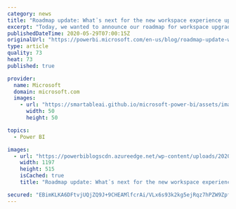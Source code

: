 ```yaml
---
category: news
title: "Roadmap update: What᾿s next for the new workspace experience upgrade in the coming months"
excerpt: "Today, we wanted to announce our roadmap for workspace upgrade so you can plan ahead.  We also announce in this post our classic workspace deprecation plans. If you&#8217;re a Power BI admin or workspace admin, this is a must read. "
publishedDateTime: 2020-05-29T07:00:15Z
originalUrl: "https://powerbi.microsoft.com/en-us/blog/roadmap-update-whats-next-for-the-new-workspace-experience-upgrade-in-the-coming-months/"
type: article
quality: 73
heat: 73
published: true

provider:
  name: Microsoft
  domain: microsoft.com
  images:
    - url: "https://smartableai.github.io/microsoft-power-bi/assets/images/organizations/microsoft.com-50x50.jpg"
      width: 50
      height: 50

topics:
  - Power BI

images:
  - url: "https://powerbiblogscdn.azureedge.net/wp-content/uploads/2020/05/workspace-upgrade-block-classic-create.png"
    width: 1197
    height: 515
    isCached: true
    title: "Roadmap update: What᾿s next for the new workspace experience upgrade in the coming months"

secured: "EBimKLKA6DFtvjUQjZQ9J+9CHEAMlfcrAi/VLx6s93k2kg5ejRqz7hPZW9ZpfC4ZhaUuwC7qJ9+awDJzHB2c1SG7satspUxcpUHKlHcLlxZH9UeaIS4xMCxBN5uqtJaxi1iZtegpjBBDI/SrL0pLx5I0FyUEx/KoXEn+YKzvY+6xCZYJxJfEXKQMycQf7diXZBBUponKOKYLNNPVCoMJ/TvizxFQLrrl9XHnB1SNdlC3hZ08Q64r33EWmFoEZaqh4hKwzTp9tbwG2W/kATH0w7eSt4dfO9Ipb36XYA5sIaq8jr8Kn0fetLO+6JSMW3zms+S4HmiN5uSIme1lXOwrFQ==;aIKZJvyjoMIHufD2b7Khsg=="
---
```


